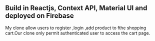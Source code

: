 ## Build in Reactjs, Context API, Material UI and deployed on Firebase
My clone allow users to register ,login ,add product to fthe shopping cart.Our clone only permit authenticated user to access the cart page.
